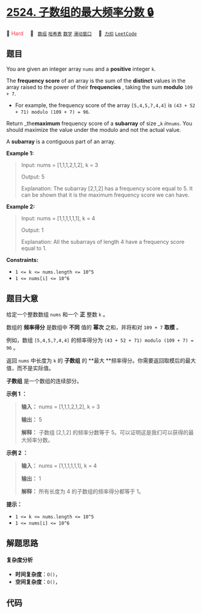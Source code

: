 # [2524. 子数组的最大频率分数 🔒](https://2xiao.github.io/leetcode-js/problem/2524.html)

🔴 <font color=#ff334b>Hard</font>&emsp; 🔖&ensp; [`数组`](/tag/array.md) [`哈希表`](/tag/hash-table.md) [`数学`](/tag/math.md) [`滑动窗口`](/tag/sliding-window.md)&emsp; 🔗&ensp;[`力扣`](https://leetcode.cn/problems/maximum-frequency-score-of-a-subarray) [`LeetCode`](https://leetcode.com/problems/maximum-frequency-score-of-a-subarray)

## 题目

You are given an integer array `nums` and a **positive** integer `k`.

The **frequency score** of an array is the sum of the **distinct** values in
the array raised to the power of their **frequencies** , taking the sum
**modulo** `109 + 7`.

  * For example, the frequency score of the array `[5,4,5,7,4,4]` is `(43 + 52 + 71) modulo (109 + 7) = 96`.

Return _the**maximum** frequency score of a **subarray** of size _`k`
_in_`nums`. You should maximize the value under the modulo and not the actual
value.

A **subarray** is a contiguous part of an array.



**Example 1:**

> Input: nums = [1,1,1,2,1,2], k = 3
> 
> Output: 5
> 
> Explanation: The subarray [2,1,2] has a frequency score equal to 5. It can be shown that it is the maximum frequency score we can have.

**Example 2:**

> Input: nums = [1,1,1,1,1,1], k = 4
> 
> Output: 1
> 
> Explanation: All the subarrays of length 4 have a frequency score equal to 1.

**Constraints:**

  * `1 <= k <= nums.length <= 10^5`
  * `1 <= nums[i] <= 10^6`


## 题目大意

给定一个整数数组 `nums` 和一个 **正** 整数 `k` 。

数组的 **频率得分** 是数组中 **不同** 值的 **幂次** 之和，并将和对 `109 + 7` **取模** 。

例如，数组 `[5,4,5,7,4,4]` 的频率得分为 `(43 + 52 + 71) modulo (109 + 7) = 96` 。

返回 `nums` 中长度为 `k` 的 **子数组** 的 **最大  **频率得分。你需要返回取模后的最大值，而不是实际值。

**子数组**  是一个数组的连续部分。



**示例 1 ：**

> 
> 
> 
> 
> 
> **输入：** nums = [1,1,1,2,1,2], k = 3
> 
> **输出：** 5
> 
> **解释：** 子数组 [2,1,2] 的频率分数等于 5。可以证明这是我们可以获得的最大频率分数。
> 
> 

**示例 2 ：**

> 
> 
> 
> 
> 
> **输入：** nums = [1,1,1,1,1,1], k = 4
> 
> **输出：** 1
> 
> **解释：** 所有长度为 4 的子数组的频率得分都等于 1。
> 
> 



**提示：**

  * `1 <= k <= nums.length <= 10^5`
  * `1 <= nums[i] <= 10^6`


## 解题思路

#### 复杂度分析

- **时间复杂度**：`O()`，
- **空间复杂度**：`O()`，

## 代码

```javascript

```